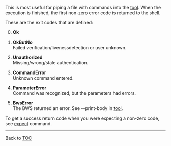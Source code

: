 This is most useful for piping a file with commands into the [tool](./tool.md). When the
execution is finished, the first non-zero error code is returned to the shell.

These are the exit codes that are defined:

0. **Ok**  
  
1. **OkButNo**  
            Failed verification/livenessdetection or user unknown.
2. **Unauthorized**  
       Missing/wrong/stale authentication.
3. **CommandError**  
       Unknown command entered.
4. **ParameterError**  
     Command was recognized, but the parameters had errors.
5. **BwsError**  
           The BWS returned an error. See --print-body in [tool](./tool.md).

To get a success return code when you were expecting a non-zero code, see
[expect](./expect.md) command.

---

Back to [TOC](./toc.md)